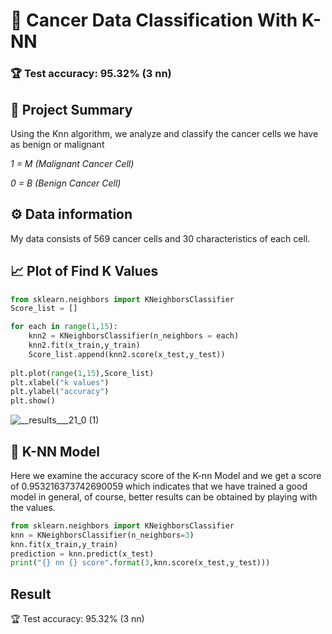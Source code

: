# 🦠 Cancer Data Classification With K-NN
### 🏆 Test accuracy: 95.32% (3 nn)
## 📑 Project Summary
Using the Knn algorithm, we analyze and classify the cancer cells we have as benign or malignant

*1 = M (Malignant Cancer Cell)*

*0 = B (Benign Cancer Cell)*
## ⚙️ Data information
My data consists of 569 cancer cells and 30 characteristics of each cell.

## 📈 Plot of  Find K Values
```python
from sklearn.neighbors import KNeighborsClassifier
Score_list = []

for each in range(1,15):
    knn2 = KNeighborsClassifier(n_neighbors = each)
    knn2.fit(x_train,y_train)
    Score_list.append(knn2.score(x_test,y_test))
    
plt.plot(range(1,15),Score_list)
plt.xlabel("k values")
plt.ylabel("accuracy")
plt.show()
```
![__results___21_0 (1)](https://github.com/Prometheussx/Classification-Cancer-Data-With-K-NN/assets/54312783/decd61a3-69fb-48e9-b9f2-af0ba9cfeeaa)

## 🤖 K-NN Model
Here we examine the accuracy score of the K-nn Model and we get a score of 0.953216373742690059 which indicates that we have trained a good model in general, of course, better results can be obtained by playing with the values.
```python
from sklearn.neighbors import KNeighborsClassifier
knn = KNeighborsClassifier(n_neighbors=3)
knn.fit(x_train,y_train)
prediction = knn.predict(x_test)
print("{} nn {} score".format(3,knn.score(x_test,y_test)))
```
## Result
🏆 Test accuracy: 95.32% (3 nn)
